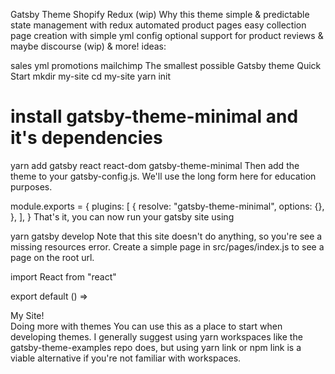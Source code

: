 Gatsby Theme Shopify Redux (wip)
Why this theme
simple & predictable state management with redux
automated product pages
easy collection page creation with simple yml config
optional support for product reviews & maybe discourse (wip)
& more!
ideas:

sales yml
promotions
mailchimp
The smallest possible Gatsby theme
Quick Start
mkdir my-site
cd my-site
yarn init
# install gatsby-theme-minimal and it's dependencies
yarn add gatsby react react-dom gatsby-theme-minimal
Then add the theme to your gatsby-config.js. We'll use the long form here for education purposes.

module.exports = {
  plugins: [
    {
      resolve: "gatsby-theme-minimal",
      options: {},
    },
  ],
}
That's it, you can now run your gatsby site using

yarn gatsby develop
Note that this site doesn't do anything, so you're see a missing resources error. Create a simple page in src/pages/index.js to see a page on the root url.

import React from "react"

export default () => <div>My Site!</div>
Doing more with themes
You can use this as a place to start when developing themes. I generally suggest using yarn workspaces like the gatsby-theme-examples repo does, but using yarn link or npm link is a viable alternative if you're not familiar with workspaces.
